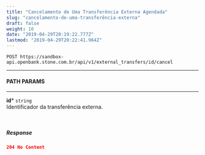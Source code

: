 ```yaml
---
title: "Cancelamento de Uma Transferência Externa Agendada"
slug: "cancelamento-de-uma-transferência-externa"
draft: false
weight: 10
date: "2019-04-29T20:19:22.777Z"
lastmod: "2019-04-29T20:22:41.964Z"
---
```

```http request
POST https://sandbox-api.openbank.stone.com.br/api/v1/external_transfers/id/cancel
```
---

#### **PATH PARAMS**
---

**id*** `string`
<br>Identificador da transferência externa.



<br>

##### **Response**

```JSON
204 No Content
